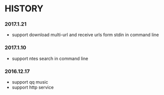# HISTORY

### 2017.1.21

*	support download multi-url and receive urls form stdin in command line

### 2017.1.10

*	support ntes search in command line
 
### 2016.12.17

*	support qq music
* 	support http service
